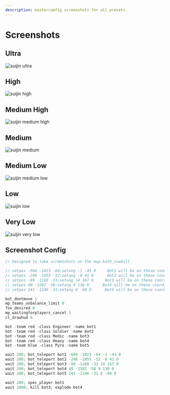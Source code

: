 ```yaml
---
description: mastercomfig screenshots for all presets.
---
```


# Screenshots

## Ultra

![suijin ultra](https://mastercomfig.com/img/presets/ultra.png)

## High

![suijin high](https://mastercomfig.com/img/presets/high.png)

## Medium High

![suijin medium high](https://mastercomfig.com/img/presets/medium-high.png)

## Medium

![suijin medium](https://mastercomfig.com/img/presets/medium.png)

## Medium Low

![suijin medium low](https://mastercomfig.com/img/presets/medium-low.png)

## Low

![suijin low](https://mastercomfig.com/img/presets/low.png)

## Very Low

![suijin very low](https://mastercomfig.com/img/presets/very-low.png)

## Screenshot Config

```c
// Designed to take screenshots on the map koth_sawmill

// setpos -604 -1023 -64;setang -1 -43 0     Bot1 will be on these coordinates, spectate this bot, RED TEAM
// setpos -246 -1855 -52;setang -0 41 0      Bot2 will be on these coordinates, RED TEAM
// setpos -89 -1160 -33;setang 14 167 0     Bot3 will be on these coordinates, kill this bot, RED TEAM
// setpos 48 -1582 -58;setang 9 138 0      Bot4 will be on these coordinates, explode this bot, RED TEAM
// setpos 241 -1246 -31;setang 6 -94 0      Bot5 will be on these coordinates, BLUE TEAM

bot_dontmove 1
mp_teams_unbalance_limit 0
fov_desired 0
mp_waitingforplayers_cancel 1
cl_drawhud 0

bot -team red -class Engineer -name bot1
bot -team red -class Soldier -name bot2
bot -team red -class Medic -name bot3
bot -team red -class Heavy -name bot4
bot -team blue -class Pyro -name bot5

wait 200; bot_teleport bot1 -604 -1023 -64 -1 -43 0
wait 200; bot_teleport bot2 -246 -1855 -52 -0 41 0
wait 200; bot_teleport bot3 -89 -1160 -33 14 167 0
wait 200; bot_teleport bot4 48 -1582 -58 9 138 0
wait 200; bot_teleport bot5 241 -1246 -31 6 -94 0

wait 200; spec_player bot1
wait 1000; kill bot3; explode bot4
```
